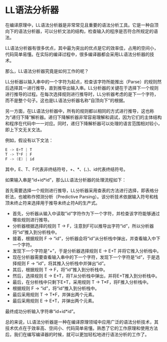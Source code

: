 # LL语法分析器
在编译原理中，LL语法分析器是非常常见且重要的语法分析工具。它是一种自顶向下的语法分析器，可以分析文法的结构，检查输入的程序是否符合所规定的语法。

LL语法分析器有很多优点，其中最为突出的优点是它的效率佳，占用的空间小，代码简单易懂。在实际的编译过程中，很多编译器都会采用LL语法分析器的技术。

那么，LL语法分析器究竟是如何工作的呢？

LL分析器以输入串中的一个字符为起点，检查该字符所能推出（Parse）的规则然后选择其一进行推导，直到推导出输入串。LL分析器的关键在于选择下一个规则进行推导的过程。在每次选择规则进行推导时，LL分析器考虑的是下一个字符，而不是整个句子。这也是LL语法分析器名称“自顶向下”的根据。

另一方面，在LL语法分析器中，所有的规则都以相同的方式进行推导，这也称为“递归下降”解析器。递归下降解析器非常容易理解和调试，因为它们的主体结构和程序在代码中一一对应。同时，递归下降解析器可以处理的语言范围相对较小，即上下文无关文法。

例如，假设有以下文法：
```c
E -> E+T | T
T -> T*F | F
F -> (E) | id
```

其中，E、T、F代表非终结符号，+、*、(、)、id代表终结符号。

如果输入串是“id+id*id”，那么LL语法分析器的处理流程如下：

首先需要选择一个规则进行推导，LL分析器采用查表的方法进行选择，即表格分析法，也被称作预测分析（Predictive Parsing）。该分析技术依据输入符号和栈顶未终止符来选择用于推导未终止符A的生产式。

* 首先，分析器从输入中读取”id”字符作为下一个字符，并检查该字符能够通过哪些规则进行推导。
* 分析器根据选择的规则 T -> F，注意到F可以推导出字符“id”，所以分析器将“id”推入到分析栈中。
* 接着，根据规则 F -> “id”，分析器会将“id”从分析栈中弹出，并查看输入中下一个字符。
* 发现下一个字符是“+”，于是分析器选择规则 E -> E+T 并将它推入分析栈中。
* 现在分析器需要查看输入串中的下一个字符，发现下一个字符是“id”，于是选择规则 F -> “id”，将其推入分析栈中并弹出“id”。
* 其后，根据规则 T -> F，将“id”推入到分析栈中。
* 然后，选择规则 E -> E+T，将T从分析栈中弹出，并将E+T推入到分析栈中。
* 最后，在分析栈中只剩下E+T，采用规则 T -> T*F，将F推入分析栈中。
* 根据规则 F -> “id”，将“id”推入到分析栈中。
* 最后采用规则 T -> T*F，并弹出两个元素。
* 最后采用规则 E -> E+T，并弹出两个元素。

最终成功分析输入字符串“id+id*id”。

总的来说，LL语法分析器是一种在编译原理领域中应用广泛的语法分析技术，其技术优点在于效率高、空间小、代码简单易懂。熟悉了它的工作原理和使用方法后，我们在编写编译器的时候，就可以更加轻松地进行语法分析的工作了。